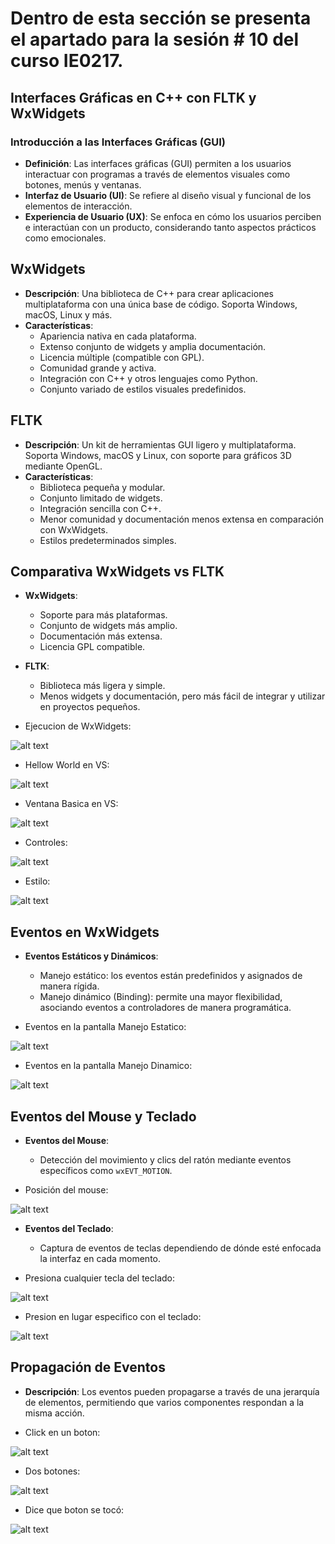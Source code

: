
# Dentro de esta sección se presenta el apartado para la sesión # 10 del curso IE0217.


## Interfaces Gráficas en C++ con FLTK y WxWidgets

### Introducción a las Interfaces Gráficas (GUI)
- **Definición**: Las interfaces gráficas (GUI) permiten a los usuarios interactuar con programas a través de elementos visuales como botones, menús y ventanas.
- **Interfaz de Usuario (UI)**: Se refiere al diseño visual y funcional de los elementos de interacción.
- **Experiencia de Usuario (UX)**: Se enfoca en cómo los usuarios perciben e interactúan con un producto, considerando tanto aspectos prácticos como emocionales.

## WxWidgets
- **Descripción**: Una biblioteca de C++ para crear aplicaciones multiplataforma con una única base de código. Soporta Windows, macOS, Linux y más.
- **Características**:
  - Apariencia nativa en cada plataforma.
  - Extenso conjunto de widgets y amplia documentación.
  - Licencia múltiple (compatible con GPL).
  - Comunidad grande y activa.
  - Integración con C++ y otros lenguajes como Python.
  - Conjunto variado de estilos visuales predefinidos.

## FLTK
- **Descripción**: Un kit de herramientas GUI ligero y multiplataforma. Soporta Windows, macOS y Linux, con soporte para gráficos 3D mediante OpenGL.
- **Características**:
  - Biblioteca pequeña y modular.
  - Conjunto limitado de widgets.
  - Integración sencilla con C++.
  - Menor comunidad y documentación menos extensa en comparación con WxWidgets.
  - Estilos predeterminados simples.

## Comparativa WxWidgets vs FLTK
- **WxWidgets**:
  - Soporte para más plataformas.
  - Conjunto de widgets más amplio.
  - Documentación más extensa.
  - Licencia GPL compatible.
- **FLTK**:
  - Biblioteca más ligera y simple.
  - Menos widgets y documentación, pero más fácil de integrar y utilizar en proyectos pequeños.


- Ejecucion de WxWidgets:

![alt text](../../Pruebas/PruebaEjec1Sesion10.jpg)

- Hellow World en VS:

![alt text](../../Pruebas/Prueba2Sesion.jpg)


- Ventana Basica en VS:


![alt text](../../Pruebas/Prueba2Sesion.jpg)



- Controles: 

![alt text](../../Pruebas/Prueba4EjecSesion10.jpg)

- Estilo: 

![alt text](../../Pruebas/Prueba5Sesion10.png)


## Eventos en WxWidgets
- **Eventos Estáticos y Dinámicos**: 
  - Manejo estático: los eventos están predefinidos y asignados de manera rígida.
  - Manejo dinámico (Binding): permite una mayor flexibilidad, asociando eventos a controladores de manera programática.

- Eventos en la pantalla Manejo Estatico: 

![alt text](../../Pruebas/Prueba6Sesion10.jpg)

- Eventos en la pantalla Manejo Dinamico:

![alt text](../../Pruebas/Pureba7Sesion10.jpg)

  
## Eventos del Mouse y Teclado
- **Eventos del Mouse**: 
  - Detección del movimiento y clics del ratón mediante eventos específicos como `wxEVT_MOTION`.

- Posición del mouse: 

![alt text](../../Pruebas/Prueba11Sesion10.jpg)


- **Eventos del Teclado**: 
  - Captura de eventos de teclas dependiendo de dónde esté enfocada la interfaz en cada momento.

- Presiona cualquier tecla del teclado: 

![alt text](../../Pruebas/Prueba12Sesion10.jpg)


- Presion en lugar especifico con el teclado: 

![alt text](../../Pruebas/Prueba13Sesion10.jpg)


## Propagación de Eventos
- **Descripción**: Los eventos pueden propagarse a través de una jerarquía de elementos, permitiendo que varios componentes respondan a la misma acción.

- Click en un boton: 

![alt text](../../Pruebas/Prueba8Sesion10.jpg)


- Dos botones:

![alt text](../../Pruebas/Prueba9Sesion10.jpg)


- Dice que boton se tocó:

![alt text](../../Pruebas/Prueba10Sesion10.jpg)

